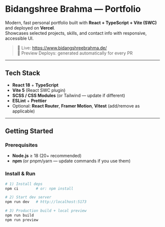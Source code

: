 # Bidangshree Brahma — Portfolio

Modern, fast personal portfolio built with **React + TypeScript + Vite (SWC)** and deployed on **Vercel**.  
Showcases selected projects, skills, and contact info with responsive, accessible UI.

> 🔗 Live: <https://www.bidangshreebrahma.de/>  
> 🧪 Preview Deploys: generated automatically for every PR

---

## Tech Stack

- **React 18** + **TypeScript**
- **Vite 5** (React SWC plugin)
- **SCSS / CSS Modules** (or Tailwind — update if different)
- **ESLint** + **Prettier**
- Optional: **React Router**, **Framer Motion**, **Vitest** (add/remove as applicable)

---

## Getting Started

### Prerequisites
- **Node.js** ≥ 18 (20+ recommended)
- **npm** (or pnpm/yarn — update commands if you use them)

### Install & Run
```bash
# 1) Install deps
npm ci        # or: npm install

# 2) Start dev server
npm run dev   # http://localhost:5173

# 3) Production build + local preview
npm run build
npm run preview
```
